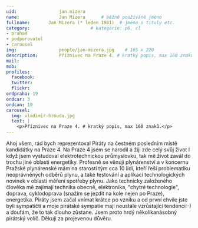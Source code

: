 ```yaml
---
uid:                jan.mizera
name:               Jan Mizera  	# běžně používáné jméno
fullname: 	    Jan Mizera (* leden 1981)  # jméno s tituly etc.
category:                       # kategorie: p6, cl
- praha4
- podporovatel
- carousel
img: 		        people/jan-mizera.jpg    # 165 x 220
description:        Příznivec na Praze 4. # kratký popis, max 160 znaků
mail:
mob: 			
profiles:
  facebook:
  twitter: 
  flickr: 
ordpraha: 19
ordcar: 3
ordcan: 19
carousel:
  img: vladimir-hrouda.jpg
  text: |
    <p>Příznivec na Praze 4. # kratký popis, max 160 znaků.</p>
---
```

Ahoj všem, rád bych reprezentoval Piráty na čestném posledním místě kandidátky na Praze 4. Na Praze 4 jsem se narodil a žiji zde celý svůj život I když jsem vystudoval elektrotechnickou průmyslovku, tak mě život zavál do trochu jiné oblasti energetiky. Profesně se věnuji plynárenství a v koncernu Pražské plynárenské mám na starosti tým cca 10 lidí, kteří řeší problematiku neoprávněných odběrů plynu, a také testování a aplikaci technologických novinek v oblasti měření spotřeby plynu. Jako technicky založeného člověka mě zajímají technika obecně, elektronika, "chytré technologie", doprava, cyklodoprava (snažím se jezdit na kole nejen po Praze), energetika. Piráty jsem začal vnímat krátce po vzniku a od první chvíle jste byli sympatičtí a moje pirátské sympatie mají neustále vzrůstající tendenci:-) a doufám, že to tak dlouho zůstane. Jsem proto hrdý několikanásobný pirátský volič. Děkuji za projevenou důvěru.

